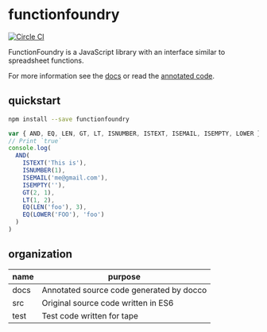 # functionfoundry

[![Circle CI](https://circleci.com/gh/FunctionFoundry/functionfoundry.svg?style=svg)](https://circleci.com/gh/FunctionFoundry)

FunctionFoundry is a JavaScript library with an interface similar to spreadsheet functions.

For more information see the [docs](./Docs.org) or read the [annotated code](http://functionfoundry.github.io/functionfoundry/docs/).

## quickstart

```sh
npm install --save functionfoundry
```

```js
var { AND, EQ, LEN, GT, LT, ISNUMBER, ISTEXT, ISEMAIL, ISEMPTY, LOWER } = require('functionfoundry')
// Print `true`
console.log(
  AND(
    ISTEXT('This is'),
    ISNUMBER(1),
    ISEMAIL('me@gmail.com'),
    ISEMPTY(''),
    GT(2, 1),
    LT(1, 2),
    EQ(LEN('foo'), 3),
    EQ(LOWER('FOO'), 'foo')
  )
)
```

## organization

| name | purpose |
| ------------- | ----------- |
|docs| Annotated source code generated by docco |
|src| Original source code written in ES6 |
|test| Test code written for tape |
